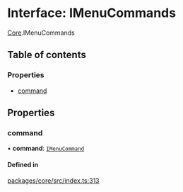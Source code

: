 # Interface: IMenuCommands

[Core](../modules/Core.md).IMenuCommands

## Table of contents

### Properties

- [command](Core.IMenuCommands.md#command)

## Properties

### command

• **command**: [`IMenuCommand`](Core.IMenuCommand.md)

#### Defined in

[packages/core/src/index.ts:313](https://github.com/iniquitybbs/iniquity/blob/ec15de2/packages/core/src/index.ts#L313)

